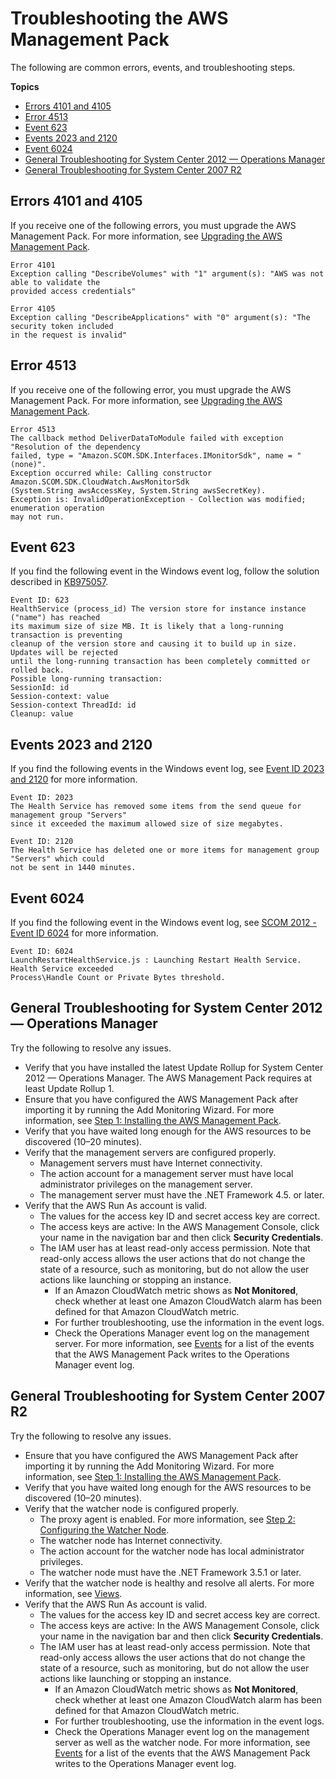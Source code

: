 # Troubleshooting the AWS Management Pack<a name="TroubleshootingAWSmp"></a>

The following are common errors, events, and troubleshooting steps\.

**Topics**
+ [Errors 4101 and 4105](#error-4101-4105)
+ [Error 4513](#error-4513)
+ [Event 623](#event-623)
+ [Events 2023 and 2120](#event-2023-2120)
+ [Event 6024](#event-6024)
+ [General Troubleshooting for System Center 2012 — Operations Manager](#general-troubleshooting-2012)
+ [General Troubleshooting for System Center 2007 R2](#general-troubleshooting-2007)

## Errors 4101 and 4105<a name="error-4101-4105"></a>

If you receive one of the following errors, you must upgrade the AWS Management Pack\. For more information, see [Upgrading the AWS Management Pack](upgrading-awsmp.md)\.

```
Error 4101
Exception calling "DescribeVolumes" with "1" argument(s): "AWS was not able to validate the 
provided access credentials"
```

```
Error 4105
Exception calling "DescribeApplications" with "0" argument(s): "The security token included 
in the request is invalid"
```

## Error 4513<a name="error-4513"></a>

If you receive one of the following error, you must upgrade the AWS Management Pack\. For more information, see [Upgrading the AWS Management Pack](upgrading-awsmp.md)\.

```
Error 4513
The callback method DeliverDataToModule failed with exception "Resolution of the dependency 
failed, type = "Amazon.SCOM.SDK.Interfaces.IMonitorSdk", name = "(none)".
Exception occurred while: Calling constructor Amazon.SCOM.SDK.CloudWatch.AwsMonitorSdk
(System.String awsAccessKey, System.String awsSecretKey).
Exception is: InvalidOperationException - Collection was modified; enumeration operation 
may not run.
```

## Event 623<a name="event-623"></a>

If you find the following event in the Windows event log, follow the solution described in [KB975057](http://support.microsoft.com/kb/975057)\.

```
Event ID: 623
HealthService (process_id) The version store for instance instance ("name") has reached 
its maximum size of size MB. It is likely that a long-running transaction is preventing 
cleanup of the version store and causing it to build up in size. Updates will be rejected 
until the long-running transaction has been completely committed or rolled back. 
Possible long-running transaction:
SessionId: id
Session-context: value
Session-context ThreadId: id
Cleanup: value
```

## Events 2023 and 2120<a name="event-2023-2120"></a>

If you find the following events in the Windows event log, see [Event ID 2023 and 2120](https://social.technet.microsoft.com/Forums/systemcenter/en-US/56324edf-01bb-46c3-80de-bbaab529a585/event-id-2023-and-2120) for more information\.

```
Event ID: 2023
The Health Service has removed some items from the send queue for management group "Servers" 
since it exceeded the maximum allowed size of size megabytes.
```

```
Event ID: 2120
The Health Service has deleted one or more items for management group "Servers" which could 
not be sent in 1440 minutes.
```

## Event 6024<a name="event-6024"></a>

If you find the following event in the Windows event log, see [SCOM 2012 \- Event ID 6024](https://social.technet.microsoft.com/Forums/security/en-US/3f847c09-a4e9-497f-866c-c26440059aa2/scom-2012-event-id-6024-launching-restart-health-service-health-service-exceeded-processhandle?forum=operationsmanagerdeployment) for more information\.

```
Event ID: 6024
LaunchRestartHealthService.js : Launching Restart Health Service. Health Service exceeded 
Process\Handle Count or Private Bytes threshold.
```

## General Troubleshooting for System Center 2012 — Operations Manager<a name="general-troubleshooting-2012"></a>

Try the following to resolve any issues\.
+ Verify that you have installed the latest Update Rollup for System Center 2012 — Operations Manager\. The AWS Management Pack requires at least Update Rollup 1\.
+ Ensure that you have configured the AWS Management Pack after importing it by running the Add Monitoring Wizard\. For more information, see [Step 1: Installing the AWS Management Pack](ConfiguringAWSmp.md)\.
+ Verify that you have waited long enough for the AWS resources to be discovered \(10–20 minutes\)\.
+ Verify that the management servers are configured properly\.
  + Management servers must have Internet connectivity\.
  + The action account for a management server must have local administrator privileges on the management server\.
  + The management server must have the \.NET Framework 4\.5\. or later\.
+ Verify that the AWS Run As account is valid\.
  + The values for the access key ID and secret access key are correct\.
  + The access keys are active: In the AWS Management Console, click your name in the navigation bar and then click **Security Credentials**\.
  + The IAM user has at least read\-only access permission\. Note that read\-only access allows the user actions that do not change the state of a resource, such as monitoring, but do not allow the user actions like launching or stopping an instance\.
    + If an Amazon CloudWatch metric shows as **Not Monitored**, check whether at least one Amazon CloudWatch alarm has been defined for that Amazon CloudWatch metric\.
    + For further troubleshooting, use the information in the event logs\.
    + Check the Operations Manager event log on the management server\. For more information, see [Events](UsingAWSmp.md#EventIDs) for a list of the events that the AWS Management Pack writes to the Operations Manager event log\.

## General Troubleshooting for System Center 2007 R2<a name="general-troubleshooting-2007"></a>

Try the following to resolve any issues\.
+ Ensure that you have configured the AWS Management Pack after importing it by running the Add Monitoring Wizard\. For more information, see [Step 1: Installing the AWS Management Pack](ConfiguringAWSmp.md)\.
+ Verify that you have waited long enough for the AWS resources to be discovered \(10–20 minutes\)\.
+ Verify that the watcher node is configured properly\.
  + The proxy agent is enabled\. For more information, see [Step 2: Configuring the Watcher Node](ConfiguringWatcherNode.md)\.
  + The watcher node has Internet connectivity\.
  + The action account for the watcher node has local administrator privileges\.
  + The watcher node must have the \.NET Framework 3\.5\.1 or later\.
+ Verify that the watcher node is healthy and resolve all alerts\. For more information, see [Views](UsingAWSmp.md#AWSmpViews)\.
+ Verify that the AWS Run As account is valid\.
  + The values for the access key ID and secret access key are correct\.
  + The access keys are active: In the AWS Management Console, click your name in the navigation bar and then click **Security Credentials**\.
  + The IAM user has at least read\-only access permission\. Note that read\-only access allows the user actions that do not change the state of a resource, such as monitoring, but do not allow the user actions like launching or stopping an instance\.
    + If an Amazon CloudWatch metric shows as **Not Monitored**, check whether at least one Amazon CloudWatch alarm has been defined for that Amazon CloudWatch metric\.
    + For further troubleshooting, use the information in the event logs\.
    + Check the Operations Manager event log on the management server as well as the watcher node\. For more information, see [Events](UsingAWSmp.md#EventIDs) for a list of the events that the AWS Management Pack writes to the Operations Manager event log\.